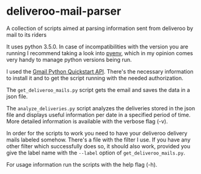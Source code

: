 # deliveroo-mail-parser
A collection of scripts aimed at parsing information sent from deliveroo by mail to its riders

It uses python 3.5.0.
In case of incompatibilities with the version you are running I recommend taking a look into [pyenv](https://github.com/pyenv/pyenv), which in my opinion comes very handy to manage python versions being run.

I used the [Gmail Python Quickstart API](https://developers.google.com/gmail/api/quickstart/python). There's the necessary information to install it and to get the script running with the needed authorization.

The `get_deliveroo_mails.py` script gets the email and saves the data in a json file.

The `analyze_deliveries.py` script analyzes the deliveries stored in the json file and displays useful information per date in a specified period of time.
More detailed information is available with the verbose flag (-v).

In order for the scripts to work you need to have your deliveroo delivery mails labeled somehow. There's a file with the filter I use. If you have any other filter which successfully does so, it should also work, provided you give the label name with the `--label` option of `get_deliveroo_mails.py`.

For usage information run the scripts with the help flag (-h).

